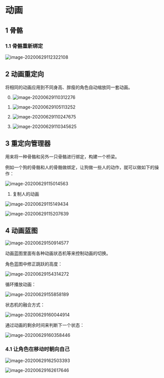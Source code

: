 # 动画

## 1 骨骼

### 1.1 骨骼重新绑定

![image-20200629112322108](./images/image-20200629112322108.png)

## 2 动画重定向



将相同的动画应用到不同身高、胖瘦的角色自动缩放同一套动画。

0. ![image-20200629110312276](./images/image-20200629110312276.png)

1. ![image-20200629105113252](./images/image-20200629105113252.png)
2. ![image-20200629110247675](./images/image-20200629110247675.png)

3. ![image-20200629110345625](./images/image-20200629110345625.png)

## 3 重定向管理器

用来将一种骨骼和另外一只骨骼进行绑定，构建一个桥梁。

例如一个狗的骨骼和人的骨骼做绑定，让狗做一些人的动作，就可以做如下的操作：

![image-20200629115014563](./images/image-20200629115014563.png)

1. 复制人的动画

![image-20200629115149434](./images/image-20200629115149434.png)

![image-20200629115207639](./images/image-20200629115207639.png)



## 4 动画蓝图

![image-20200629150914577](./images/image-20200629150914577.png)

动画蓝图里面有各种动画状态机等来控制动画的切换。

角色蓝图中修正跳跃的高度：

![image-20200629154314272](./images/image-20200629154314272.png)



循环播放动画：

![image-20200629155858189](./images/image-20200629155858189.png)



状态机的融合方式：

![image-20200629160044914](./images/image-20200629160044914.png)

通过动画的剩余时间来判断下一个状态：

![image-20200629160358446](./images/image-20200629160358446.png)

### 4.1 让角色在移动时朝向自己

![image-20200629162503393](./images/image-20200629162503393.png)



![image-20200629162617646](./images/image-20200629162617646.png)